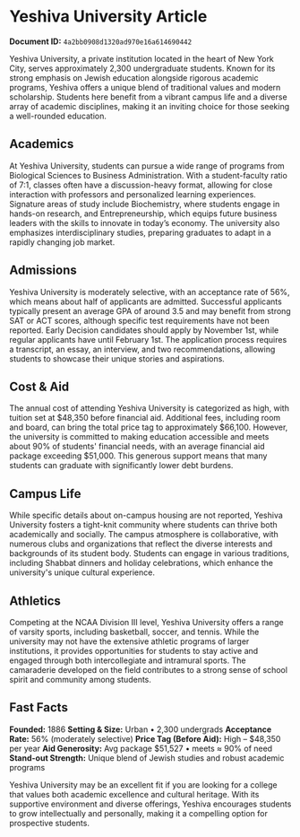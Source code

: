 # Yeshiva University Article

**Document ID:** `4a2bb0908d1320ad970e16a614690442`

Yeshiva University, a private institution located in the heart of New York City, serves approximately 2,300 undergraduate students. Known for its strong emphasis on Jewish education alongside rigorous academic programs, Yeshiva offers a unique blend of traditional values and modern scholarship. Students here benefit from a vibrant campus life and a diverse array of academic disciplines, making it an inviting choice for those seeking a well-rounded education.

## Academics
At Yeshiva University, students can pursue a wide range of programs from Biological Sciences to Business Administration. With a student-faculty ratio of 7:1, classes often have a discussion-heavy format, allowing for close interaction with professors and personalized learning experiences. Signature areas of study include Biochemistry, where students engage in hands-on research, and Entrepreneurship, which equips future business leaders with the skills to innovate in today’s economy. The university also emphasizes interdisciplinary studies, preparing graduates to adapt in a rapidly changing job market.

## Admissions
Yeshiva University is moderately selective, with an acceptance rate of 56%, which means about half of applicants are admitted. Successful applicants typically present an average GPA of around 3.5 and may benefit from strong SAT or ACT scores, although specific test requirements have not been reported. Early Decision candidates should apply by November 1st, while regular applicants have until February 1st. The application process requires a transcript, an essay, an interview, and two recommendations, allowing students to showcase their unique stories and aspirations.

## Cost & Aid
The annual cost of attending Yeshiva University is categorized as high, with tuition set at $48,350 before financial aid. Additional fees, including room and board, can bring the total price tag to approximately $66,100. However, the university is committed to making education accessible and meets about 90% of students' financial needs, with an average financial aid package exceeding $51,000. This generous support means that many students can graduate with significantly lower debt burdens.

## Campus Life
While specific details about on-campus housing are not reported, Yeshiva University fosters a tight-knit community where students can thrive both academically and socially. The campus atmosphere is collaborative, with numerous clubs and organizations that reflect the diverse interests and backgrounds of its student body. Students can engage in various traditions, including Shabbat dinners and holiday celebrations, which enhance the university's unique cultural experience.

## Athletics
Competing at the NCAA Division III level, Yeshiva University offers a range of varsity sports, including basketball, soccer, and tennis. While the university may not have the extensive athletic programs of larger institutions, it provides opportunities for students to stay active and engaged through both intercollegiate and intramural sports. The camaraderie developed on the field contributes to a strong sense of school spirit and community among students.

## Fast Facts
**Founded:** 1886
**Setting & Size:** Urban • 2,300 undergrads
**Acceptance Rate:** 56% (moderately selective)
**Price Tag (Before Aid):** High – $48,350 per year
**Aid Generosity:** Avg package $51,527 • meets ≈ 90% of need
**Stand-out Strength:** Unique blend of Jewish studies and robust academic programs

Yeshiva University may be an excellent fit if you are looking for a college that values both academic excellence and cultural heritage. With its supportive environment and diverse offerings, Yeshiva encourages students to grow intellectually and personally, making it a compelling option for prospective students.
